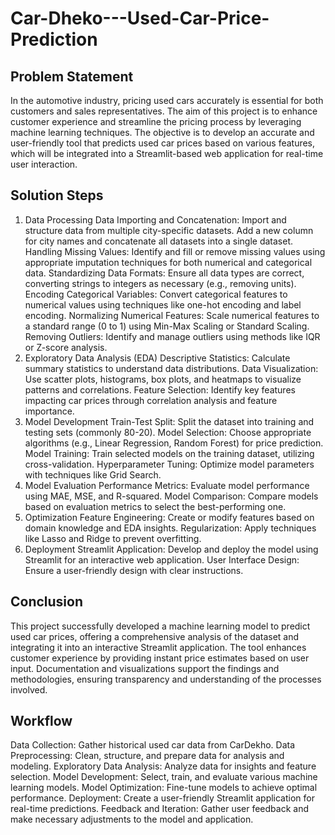 # Car-Dheko---Used-Car-Price-Prediction

## Problem Statement
In the automotive industry, pricing used cars accurately is essential for both customers and sales representatives. The aim of this project is to enhance customer experience and streamline the pricing process by leveraging machine learning techniques. The objective is to develop an accurate and user-friendly tool that predicts used car prices based on various features, which will be integrated into a Streamlit-based web application for real-time user interaction.

## Solution Steps
1. Data Processing
Data Importing and Concatenation: Import and structure data from multiple city-specific datasets. Add a new column for city names and concatenate all datasets into a single dataset.
Handling Missing Values: Identify and fill or remove missing values using appropriate imputation techniques for both numerical and categorical data.
Standardizing Data Formats: Ensure all data types are correct, converting strings to integers as necessary (e.g., removing units).
Encoding Categorical Variables: Convert categorical features to numerical values using techniques like one-hot encoding and label encoding.
Normalizing Numerical Features: Scale numerical features to a standard range (0 to 1) using Min-Max Scaling or Standard Scaling.
Removing Outliers: Identify and manage outliers using methods like IQR or Z-score analysis.
2. Exploratory Data Analysis (EDA)
Descriptive Statistics: Calculate summary statistics to understand data distributions.
Data Visualization: Use scatter plots, histograms, box plots, and heatmaps to visualize patterns and correlations.
Feature Selection: Identify key features impacting car prices through correlation analysis and feature importance.
3. Model Development
Train-Test Split: Split the dataset into training and testing sets (commonly 80-20).
Model Selection: Choose appropriate algorithms (e.g., Linear Regression, Random Forest) for price prediction.
Model Training: Train selected models on the training dataset, utilizing cross-validation.
Hyperparameter Tuning: Optimize model parameters with techniques like Grid Search.
4. Model Evaluation
Performance Metrics: Evaluate model performance using MAE, MSE, and R-squared.
Model Comparison: Compare models based on evaluation metrics to select the best-performing one.
5. Optimization
Feature Engineering: Create or modify features based on domain knowledge and EDA insights.
Regularization: Apply techniques like Lasso and Ridge to prevent overfitting.
6. Deployment
Streamlit Application: Develop and deploy the model using Streamlit for an interactive web application.
User Interface Design: Ensure a user-friendly design with clear instructions.
## Conclusion
This project successfully developed a machine learning model to predict used car prices, offering a comprehensive analysis of the dataset and integrating it into an interactive Streamlit application. The tool enhances customer experience by providing instant price estimates based on user input. Documentation and visualizations support the findings and methodologies, ensuring transparency and understanding of the processes involved.

## Workflow
Data Collection: Gather historical used car data from CarDekho.
Data Preprocessing: Clean, structure, and prepare data for analysis and modeling.
Exploratory Data Analysis: Analyze data for insights and feature selection.
Model Development: Select, train, and evaluate various machine learning models.
Model Optimization: Fine-tune models to achieve optimal performance.
Deployment: Create a user-friendly Streamlit application for real-time predictions.
Feedback and Iteration: Gather user feedback and make necessary adjustments to the model and application.
